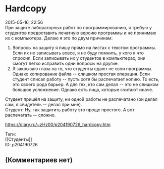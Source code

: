 Hardcopy
========

  
2015-05-16, 22:56  
 При защите лабораторных работ по программированию, я требую у студентов предоставить печатную версию программы и не принимаю их с компьютера. Делаю я это по двум причинам:   
 1. Вопросы на защиту я пишу прямо на листах с текстом программы. Если их не записывать вовсе, я не буду помнить, у кого я что спросил. Если записывать их у студентов в компьютерах, они смогут легко исправить одни вопросы на другие.   
 2. Я закрываю глаза на то, что студенты сдают не свои программы. Однако копирование файла -- слишком простая операция. Если студент списал работу -- пусть хотя бы распечатает копию. То есть, это своего рода барьер. А для тех, кто сам делал -- это не слишком большое усложнение. Однако есть лица, которые считают иначе.   
   
 Студент пришёл на защиту, ни одной работы не распечатано (он делал сам, я свидетель -- делал при мне).   
 Студент: Ну, так защитить работу это проще простого. А вот распечатать -- сложно.   
  
<https://diary.ru/~zHz00/p204190726_hardcopy.htm>  
  
Теги:  
[[Студенты]]  
ID: p204190726  


(Комментариев нет)
------------------